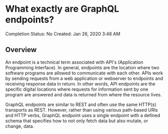 # What exactly are GraphQL endpoints?

Completion Status: No
Created: Jan 26, 2020 3:48 AM

## Overview

An endpoint is a technical term associated with API's (Application Programming Interface). In general, endpoints are the location where two software programs are allowed to communicate with each other. APIs work by sending requests from a web application or webserver to endpoints and receiving response data in return. In other words, API endpoints are the specific digital locations where requests for information sent by one program are answered and data is returned from where the resource lives. 

GraphQL endpoints are similar to REST and often use the same HTTP(s) transports as REST. However, rather than using various path-based URIs and HTTP verbs, GraphQL endpoint uses a single endpoint with a defined schema that specifies how to not only fetch data but also mutate, or change, data.